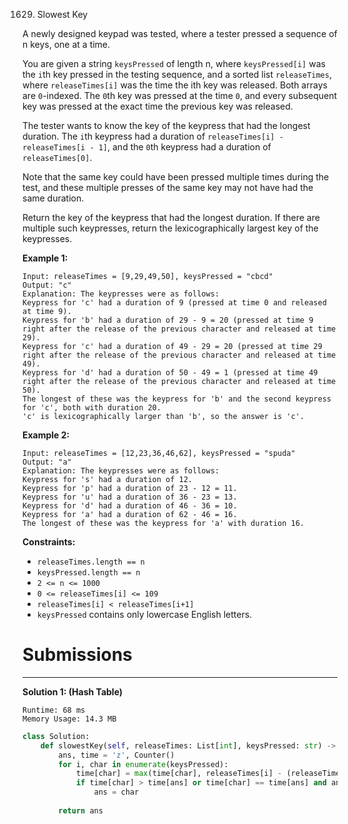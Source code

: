 1629. Slowest Key

A newly designed keypad was tested, where a tester pressed a sequence of n keys, one at a time.

You are given a string `keysPressed` of length n, where `keysPressed[i]` was the `i`th key pressed in the testing sequence, and a sorted list `releaseTimes`, where `releaseTimes[i]` was the time the ith key was released. Both arrays are `0`-indexed. The `0`th key was pressed at the time `0`, and every subsequent key was pressed at the exact time the previous key was released.

The tester wants to know the key of the keypress that had the longest duration. The `i`th keypress had a duration of `releaseTimes[i] - releaseTimes[i - 1]`, and the `0`th keypress had a duration of `releaseTimes[0]`.

Note that the same key could have been pressed multiple times during the test, and these multiple presses of the same key may not have had the same duration.

Return the key of the keypress that had the longest duration. If there are multiple such keypresses, return the lexicographically largest key of the keypresses.

 

**Example 1:**
```
Input: releaseTimes = [9,29,49,50], keysPressed = "cbcd"
Output: "c"
Explanation: The keypresses were as follows:
Keypress for 'c' had a duration of 9 (pressed at time 0 and released at time 9).
Keypress for 'b' had a duration of 29 - 9 = 20 (pressed at time 9 right after the release of the previous character and released at time 29).
Keypress for 'c' had a duration of 49 - 29 = 20 (pressed at time 29 right after the release of the previous character and released at time 49).
Keypress for 'd' had a duration of 50 - 49 = 1 (pressed at time 49 right after the release of the previous character and released at time 50).
The longest of these was the keypress for 'b' and the second keypress for 'c', both with duration 20.
'c' is lexicographically larger than 'b', so the answer is 'c'.
```

**Example 2:**
```
Input: releaseTimes = [12,23,36,46,62], keysPressed = "spuda"
Output: "a"
Explanation: The keypresses were as follows:
Keypress for 's' had a duration of 12.
Keypress for 'p' had a duration of 23 - 12 = 11.
Keypress for 'u' had a duration of 36 - 23 = 13.
Keypress for 'd' had a duration of 46 - 36 = 10.
Keypress for 'a' had a duration of 62 - 46 = 16.
The longest of these was the keypress for 'a' with duration 16.
```

**Constraints:**

* `releaseTimes.length == n`
* `keysPressed.length == n`
* `2 <= n <= 1000`
* `0 <= releaseTimes[i] <= 109`
* `releaseTimes[i] < releaseTimes[i+1]`
* `keysPressed` contains only lowercase English letters.

# Submissions
---
**Solution 1: (Hash Table)**
```
Runtime: 68 ms
Memory Usage: 14.3 MB
```
```python
class Solution:
    def slowestKey(self, releaseTimes: List[int], keysPressed: str) -> str:
        ans, time = 'z', Counter()
        for i, char in enumerate(keysPressed):
            time[char] = max(time[char], releaseTimes[i] - (releaseTimes[i - 1] if i > 0 else 0))
            if time[char] > time[ans] or time[char] == time[ans] and ans < char:
                ans = char
                
        return ans
```